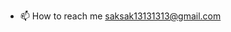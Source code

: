 - 📫 How to reach me saksak13131313@gmail.com


<!---
saksak-dev/saksak-dev is a ✨ special ✨ repository because its `README.md` (this file) appears on your GitHub profile.
You can click the Preview link to take a look at your changes.
--->
